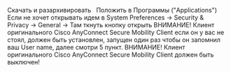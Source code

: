 Скачать и разархивировать  
Положить в Программы ("Applications")
Если не хочет открывать идем в System Preferences → Security & Privacy → General → Там ткнуть кнопку открыть
ВНИМАНИЕ! Клиент оригинального Cisco AnyConnect Secure Mobility Client если он у вас не стоял, должен быть установлен, запущен один раз чтобы он запомнил ваш User name, далее смотри 5 пункт.
ВНИМАНИЕ! Клиент оригинального Cisco AnyConnect Secure Mobility Client должен быть выключен!
